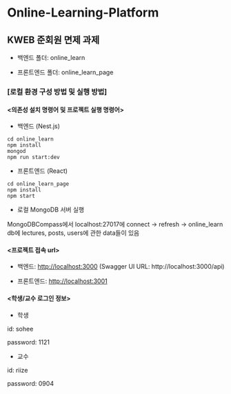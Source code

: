 # Online-Learning-Platform
KWEB 준회원 면제 과제
---

  
- 백엔드 폴더: online_learn

- 프론트엔드 폴더: online_learn_page
  

### [로컬 환경 구성 방법 및 실행 방법]


#### <의존성 설치 명령어 및 프로젝트 실행 명령어>



- 백엔드 (Nest.js)


```
cd online_learn
npm install
mongod
npm run start:dev
```


- 프론트엔드 (React)


```
cd online_learn_page
npm install
npm start
```


- 로컬 MongoDB 서버 실행


MongoDBCompass에서 localhost:27017에 connect -> refresh -> online_learn db에 lectures, posts, users에 관한 data들이 있음




#### <프로젝트 접속 url>

- 백엔드: <http://localhost:3000> (Swagger UI URL: http://localhost:3000/api)

  
- 프론트엔드: <http://localhost:3001>




#### <학생/교수 로그인 정보>



- 학생

id: sohee

password: 1121


- 교수

id: riize

password: 0904
